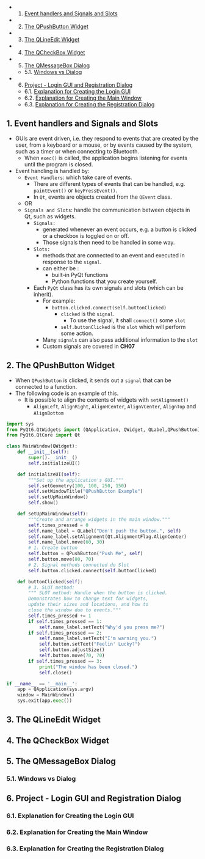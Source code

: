 <!-- vscode-markdown-toc -->
* 1. [Event handlers and Signals and Slots](#EventhandlersandSignalsandSlots)
* 2. [The QPushButton Widget](#TheQPushButtonWidget)
* 3. [The QLineEdit Widget](#TheQLineEditWidget)
* 4. [The QCheckBox Widget](#TheQCheckBoxWidget)
* 5. [The QMessageBox Dialog](#TheQMessageBoxDialog)
	* 5.1. [Windows vs Dialog](#WindowsvsDialog)
* 6. [Project - Login GUI and Registration Dialog](#Project-LoginGUIandRegistrationDialog)
	* 6.1. [Explanation for Creating the Login GUI](#ExplanationforCreatingtheLoginGUI)
	* 6.2. [Explanation for Creating the Main Window](#ExplanationforCreatingtheMainWindow)
	* 6.3. [Explanation for Creating the Registration Dialog](#ExplanationforCreatingtheRegistrationDialog)

<!-- vscode-markdown-toc-config
	numbering=true
	autoSave=true
	/vscode-markdown-toc-config -->
<!-- /vscode-markdown-toc -->

##  1. <a name='EventhandlersandSignalsandSlots'></a>Event handlers and Signals and Slots
- GUIs are event driven, i.e. they respond to events that are created by the user,
from a keyboard or a mouse, or by events caused by the system, such as a timer or when
connecting to Bluetooth.
  - When `exec()` is called, the application begins listening for events until
the program is closed.
- Event handling is handled by:
  - `Event Handlers`: which take care of events. 
    - There are different types of events that can be handled, e.g. `paintEvent()`  or `keyPressEvent()`.
    - In `Qt`, events are objects created from the `QEvent` class.
  - OR
  - `Signals and Slots`: handle the communication between objects in Qt, such as widgets.
    - `Signals:` 
      - generated whenever an event occurs, e.g. a button is clicked or a checkbox is toggled on or off.
      - Those signals then need to be handled in some way.
    - `Slots:` 
      - methods that are connected to an event and executed in response to the `signal`.
      - can either be :
        - built-in PyQt functions 
        - Python functions that you create yourself.
    - Each `PyQt` class has its own signals and slots (which can be inherit).
      - For example:
        - `button.clicked.connect(self.buttonClicked)`
          - `clicked` is the `signal`.
            - To use the signal, it shall `connect()` some `slot`
          - `self.buttonClicked` is the `slot` which will perform some action.
      - Many `signals` can also pass additional information to the `slot`
      - Custom signals are covered in **CH07**
##  2. <a name='TheQPushButtonWidget'></a>The QPushButton Widget
- When `QPushButton`  is clicked, it sends out a `signal` that can be connected to
a function.
- The following code is an example of this.
  - It is possible to align the contents of widgets with `setAlignment()`
    - `AlignLeft`, `AlignRight`, `AlignHCenter`, `AlignVCenter`, `AlignTop` and `AlignBottom`


``` python
import sys
from PyQt6.QtWidgets import (QApplication, QWidget, QLabel,QPushButton)
from PyQt6.QtCore import Qt

class MainWindow(QWidget):
    def __init__(self):
        super().__init__()
        self.initializeUI()

    def initializeUI(self):
        """Set up the application's GUI."""
        self.setGeometry(100, 100, 250, 150)
        self.setWindowTitle("QPushButton Example")
        self.setUpMainWindow()
        self.show()

    def setUpMainWindow(self):
        """Create and arrange widgets in the main window."""
        self.times_pressed = 0
        self.name_label = QLabel("Don't push the button.", self)
        self.name_label.setAlignment(Qt.AlignmentFlag.AlignCenter)
        self.name_label.move(60, 30)
        # 1. Create button
        self.button = QPushButton("Push Me", self)
        self.button.move(80, 70)
        # 2. Signal methods connected do Slot
        self.button.clicked.connect(self.buttonClicked)

    def buttonClicked(self):
        # 3. SLOT method:
        """ SLOT method: Handle when the button is clicked.
        Demonstrates how to change text for widgets,
        update their sizes and locations, and how to
        close the window due to events."""
        self.times_pressed += 1
        if self.times_pressed == 1:
            self.name_label.setText("Why'd you press me?")
        if self.times_pressed == 2:
            self.name_label.setText("I'm warning you.")
            self.button.setText("Feelin' Lucky?")
            self.button.adjustSize()
            self.button.move(70, 70)
        if self.times_pressed == 3:
            print("The window has been closed.")
            self.close()

if __name__ == '__main__':
    app = QApplication(sys.argv)
    window = MainWindow()
    sys.exit(app.exec())
```

##  3. <a name='TheQLineEditWidget'></a>The QLineEdit Widget

##  4. <a name='TheQCheckBoxWidget'></a>The QCheckBox Widget

##  5. <a name='TheQMessageBoxDialog'></a>The QMessageBox Dialog

###  5.1. <a name='WindowsvsDialog'></a>Windows vs Dialog

##  6. <a name='Project-LoginGUIandRegistrationDialog'></a>Project - Login GUI and Registration Dialog

###  6.1. <a name='ExplanationforCreatingtheLoginGUI'></a>Explanation for Creating the Login GUI

###  6.2. <a name='ExplanationforCreatingtheMainWindow'></a>Explanation for Creating the Main Window

###  6.3. <a name='ExplanationforCreatingtheRegistrationDialog'></a>Explanation for Creating the Registration Dialog
